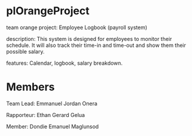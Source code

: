 # plOrangeProject
team orange
project: Employee Logbook
                  (payroll system)

description: This system is designed for employees to monitor their schedule. It will also track their time-in and time-out
and show them their possible salary.

features: Calendar,
          logbook,
          salary breakdown.

# Members
  Team Lead: Emmanuel Jordan Onera
  
  Rapporteur: Ethan Gerard Gelua
  
  Member: Dondie Emanuel Maglunsod
